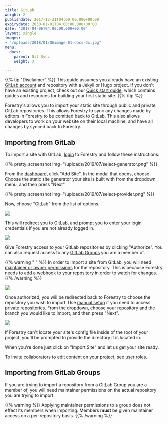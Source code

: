 ```yaml
---
title: GitLab
weight: 2
publishdate: 2017-12-31T04:00:00.000+00:00
expirydate: 2030-01-01T04:00:00.000+00:00
date: '2017-04-06T04:00:00.000+00:00'
layout: single
images:
- "/uploads/2018/01/OGimage-01-docs-3x.jpg"
menu:
  docs:
    parent: Git Sync
    weight: 3

---
```

{{% tip "Disclaimer" %}}
This guide assumes you already have an existing [GitLab account](https://gitlab.com/users/sign_in) and repository with a Jekyll or Hugo project. If you don't have an existing project, check out our [Quick start guide](/docs/quickstart/tour/), which contains guides and resources for building your first static site.
{{% /tip %}}

Forestry's allows you to import your static site through public and private GitLab repositories. This allows Forestry to sync any changes made by editors in Forestry to be comitted back to GitLab. This also allows developers to work on your website on their local machine, and have all changes by synced back to Forestry.

## Importing from GitLab

To import a site with GitLab, [login](https://app.forestry.io/login) to Forestry and follow these instructions:

{{% pretty_screenshot img="/uploads/2019/07/select-generator.png" %}}

From the [dashboard](https://app.forestry.io/dashboard), click "Add Site". In the modal that opens, choose Choose the static site generator your site is built with from the dropdown menu, and then press "Next".

{{% pretty_screenshot img="/uploads/2019/07/select-provider.png" %}}

Now, choose "GitLab" from the list of options.

![](/uploads/2018/01/4.png)

This will redirect you to GitLab, and prompt you to enter your login credentials if you are not already logged in.

![](/uploads/2018/01/5.png)

Give Forestry access to your GitLab repositories by clicking "Authorize". You can also request access to any [GitLab Groups](#importing-from-gitlab-groups) you are a member of.

{{% warning " " %}} In order to import a site from GitLab, you will need [maintainer or owner permissions](https://gitlab.com/help/user/permissions) for the repository. This is because Forestry needs to add a webhook to your repository in order to watch for changes.
{{% /warning %}}

![](/uploads/2018/04/add-site-flow-choose-repo-not-github.png)

Once authorized, you will be redirected back to Forestry to choose the repository you wish to import. Use [manual setup](/docs/git-sync/manual-setup/) if you need to access private repositories. From the dropdown, choose your repository and the branch you would like to import, and then press "Next".

![](/uploads/2018/04/add-site-flow-config-file.png)

If Forestry can't locate your site's config file inside of the root of your project, you'll be prompted to provide the directory it is located in.

When you're done just click on "Import Site" and let us get your site ready.

To invite collaborators to edit content on your project, see [user roles](/docs/settings/collaborators/).

## Importing from GitLab Groups

If you are trying to import a repository from a GitLab Group you are a member of, you will need maintainer permissions on the actual repository you are trying to import.

{{% warning %}} Applying maintainer permissions to a group does not effect its members when importing. Members **must** be given maintainer access on a per-repository basis. {{% /warning %}}